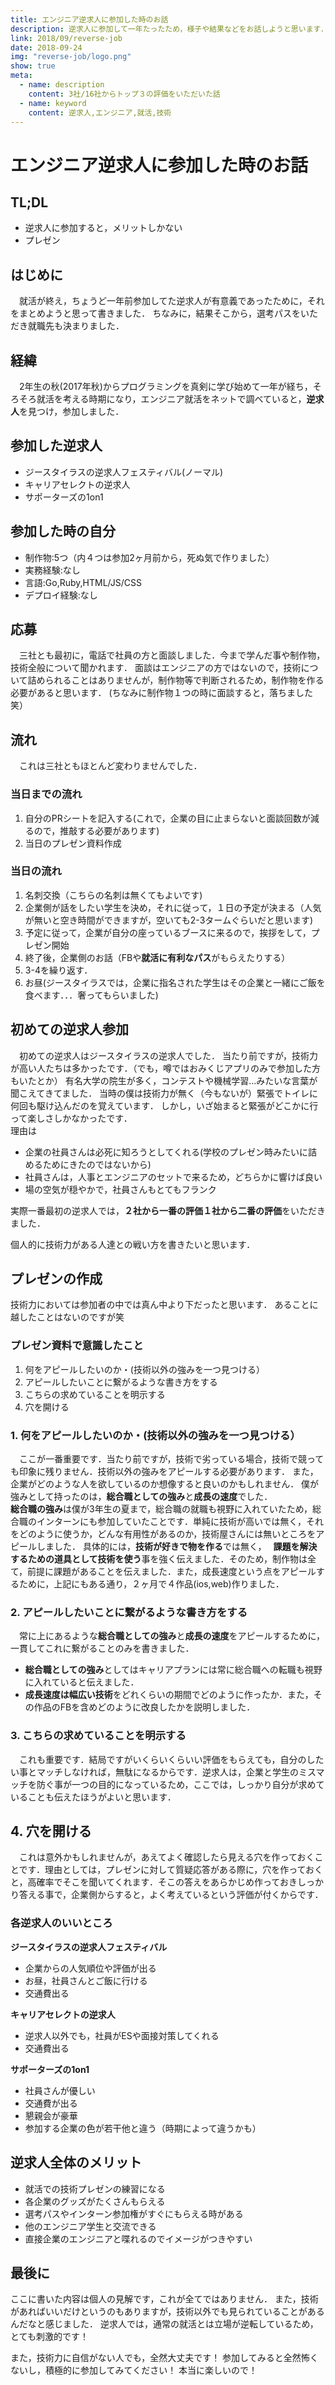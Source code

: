 ```yaml
---
title: エンジニア逆求人に参加した時のお話
description: 逆求人に参加して一年たったため，様子や結果などをお話しようと思います．
link: 2018/09/reverse-job
date: 2018-09-24
img: "reverse-job/logo.png"
show: true
meta:
  - name: description
    content: 3社/16社からトップ３の評価をいただいた話
  - name: keyword
    content: 逆求人,エンジニア,就活,技術
---
```


# エンジニア逆求人に参加した時のお話
## TL;DL
- 逆求人に参加すると，メリットしかない
- プレゼン

## はじめに
　就活が終え，ちょうど一年前参加してた逆求人が有意義であったために，それをまとめようと思って書きました．
ちなみに，結果そこから，選考パスをいただき就職先も決まりました．

## 経緯
　2年生の秋(2017年秋)からプログラミングを真剣に学び始めて一年が経ち，そろそろ就活を考える時期になり，エンジニア就活をネットで調べていると，**逆求人**を見つけ，参加しました．

## 参加した逆求人
- ジースタイラスの逆求人フェスティバル(ノーマル)
- キャリアセレクトの逆求人
- サポーターズの1on1

## 参加した時の自分
- 制作物:5つ（内４つは参加2ヶ月前から，死ぬ気で作りました）
- 実務経験:なし
- 言語:Go,Ruby,HTML/JS/CSS
- デプロイ経験:なし	

## 応募
　三社とも最初に，電話で社員の方と面談しました．今まで学んだ事や制作物，技術全般について聞かれます．
面談はエンジニアの方ではないので，技術について詰められることはありませんが，制作物等で判断されるため，制作物を作る必要があると思います．
(ちなみに制作物１つの時に面談すると，落ちました笑）

## 流れ
　これは三社ともほとんど変わりませんでした．
### 当日までの流れ
1. 自分のPRシートを記入する(これで，企業の目に止まらないと面談回数が減るので，推敲する必要があります)
2. 当日のプレゼン資料作成

### 当日の流れ
1. 名刺交換（こちらの名刺は無くてもよいです)
2. 企業側が話をしたい学生を決め，それに従って，１日の予定が決まる（人気が無いと空き時間ができますが，空いても2-3タームぐらいだと思います)
3. 予定に従って，企業が自分の座っているブースに来るので，挨拶をして，プレゼン開始
4. 終了後，企業側のお話（FBや**就活に有利なパス**がもらえたりする）
5. 3-4を繰り返す．
6. お昼(ジースタイラスでは，企業に指名された学生はその企業と一緒にご飯を食べます．．．奢ってもらいました)

## 初めての逆求人参加

　初めての逆求人はジースタイラスの逆求人でした．
当たり前ですが，技術力が高い人たちは多かったです．（でも，噂ではおみくじアプリのみで参加した方もいたとか）
有名大学の院生が多く，コンテストや機械学習...みたいな言葉が聞こえてきてました．
当時の僕は技術力が無く（今もないが）緊張でトイレに何回も駆け込んだのを覚えています．
しかし，いざ始まると緊張がどこかに行って楽しさしかなかったです．  
理由は
- 企業の社員さんは必死に知ろうとしてくれる(学校のプレゼン時みたいに詰めるためにきたのではないから)
- 社員さんは，人事とエンジニアのセットで来るため，どちらかに響けば良い
- 場の空気が穏やかで，社員さんもとてもフランク

実際一番最初の逆求人では，**２社から一番の評価１社から二番の評価**をいただきました．

個人的に技術力がある人達との戦い方を書きたいと思います．

## プレゼンの作成
技術力においては参加者の中では真ん中より下だったと思います．
あることに越したことはないのですが笑

### プレゼン資料で意識したこと
1. 何をアピールしたいのか・(技術以外の強みを一つ見つける）
2. アピールしたいことに繋がるような書き方をする
3. こちらの求めていることを明示する
4. 穴を開ける

### 1. 何をアピールしたいのか・(技術以外の強みを一つ見つける）
　ここが一番重要です．当たり前ですが，技術で劣っている場合，技術で競っても印象に残りません．技術以外の強みをアピールする必要があります．
また，企業がどのような人を欲しているのか想像すると良いのかもしれません．
僕が強みとして持ったのは，**総合職としての強み**と**成長の速度**でした．  
**総合職の強み**は僕が3年生の夏まで，総合職の就職も視野に入れていたため，総合職のインターンにも参加していたことです．単純に技術が高いでは無く，それをどのように使うか，どんな有用性があるのか，技術屋さんには無いところをアピールしました．
具体的には，**技術が好きで物を作る**では無く，　
**課題を解決するための道具として技術を使う**事を強く伝えました．そのため，制作物は全て，前提に課題があることを伝えました．また，成長速度という点をアピールするために，上記にもある通り，２ヶ月で４作品(ios,web)作りました．

### 2. アピールしたいことに繋がるような書き方をする
　常に上にあるような**総合職としての強み**と**成長の速度**をアピールするために，一貫してこれに繋がることのみを書きました．
- **総合職としての強み**としてはキャリアプランには常に総合職への転職も視野に入れていると伝えました．
- **成長速度は幅広い技術**をどれくらいの期間でどのように作ったか．また，その作品のFBを含めどのように改良したかを説明しました．

### 3. こちらの求めていることを明示する
　これも重要です．結局ですがいくらいくらいい評価をもらえても，自分のしたい事とマッチしなければ，無駄になるからです．逆求人は，企業と学生のミスマッチを防ぐ事が一つの目的になっているため，ここでは，しっかり自分が求めていることも伝えたほうがよいと思います．


## 4. 穴を開ける
　これは意外かもしれませんが，あえてよく確認したら見える穴を作っておくことです．理由としては，プレゼンに対して質疑応答がある際に，穴を作っておくと，高確率でそこを聞いてくれます．そこの答えをあらかじめ作っておきしっかり答える事で，企業側からすると，よく考えているという評価が付くからです．

### 各逆求人のいいところ
**ジースタイラスの逆求人フェスティバル**
- 企業からの人気順位や評価が出る
- お昼，社員さんとご飯に行ける
- 交通費出る

**キャリアセレクトの逆求人**
- 逆求人以外でも，社員がESや面接対策してくれる
- 交通費出る

**サポーターズの1on1**
- 社員さんが優しい
- 交通費が出る
- 懇親会が豪華
- 参加する企業の色が若干他と違う（時期によって違うかも）


## 逆求人全体のメリット
- 就活での技術プレゼンの練習になる
- 各企業のグッズがたくさんもらえる
- 選考パスやインターン参加権がすぐにもらえる時がある
- 他のエンジニア学生と交流できる
- 直接企業のエンジニアと喋れるのでイメージがつきやすい

## 最後に
ここに書いた内容は個人の見解です，これが全てではありません．
また，技術があればいいだけというのもありますが，技術以外でも見られていることがあるんだなと感じました．
逆求人では，通常の就活とは立場が逆転しているため，とても刺激的です！

また，技術力に自信がない人でも，全然大丈夫です！
参加してみると全然怖くないし，積極的に参加してみてください！
本当に楽しいので！
